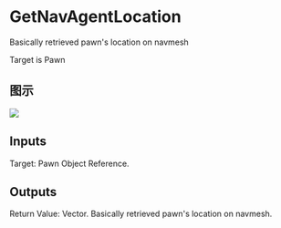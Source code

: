 # GetNavAgentLocation

Basically retrieved pawn's location on navmesh

Target is Pawn

## 图示

![]($-20221218-20190633.png)

## Inputs

Target: Pawn Object Reference.  

## Outputs

Return Value: Vector. Basically retrieved pawn's location on navmesh.

